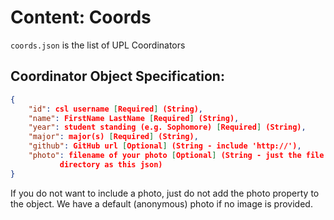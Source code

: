 # Content: Coords

`coords.json` is the list of UPL Coordinators

## Coordinator Object Specification:

```json
{
    "id": csl username [Required] (String),
    "name": FirstName LastName [Required] (String),
    "year": student standing (e.g. Sophomore) [Required] (String),
    "major": major(s) [Required] (String),
    "github": GitHub url [Optional] (String - include 'http://'),
    "photo": filename of your photo [Optional] (String - just the file name, not path, save in same
           directory as this json)
}
```

If you do not want to include a photo, just do not add the photo property to
the object. We have a default (anonymous) photo if no image is provided.
